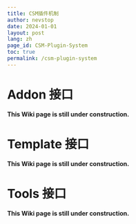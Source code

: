 ```yaml
---
title: CSM插件机制
author: nevstop
date: 2024-01-01
layout: post
lang: zh
page_id: CSM-Plugin-System
toc: true
permalink: /csm-plugin-system
---
```


# Addon 接口

**This Wiki page is still under construction.**

# Template 接口

**This Wiki page is still under construction.**

# Tools 接口

**This Wiki page is still under construction.**
